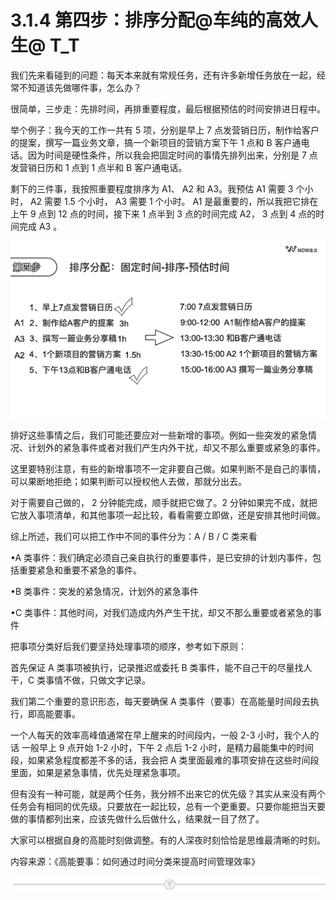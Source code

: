 # 3.1.4 第四步：排序分配@车纯的高效人生@ T_T

我们先来看碰到的问题：每天本来就有常规任务，还有许多新增任务放在一起，经常不知道该先做哪件事，怎么办？

很简单，三步走：先排时间，再排重要程度，最后根据预估的时间安排进日程中。

举个例子：我今天的工作一共有 5 项，分别是早上 7 点发营销日历，制作给客户的提案，撰写一篇业务文章，搞一个新项目的营销方案下午 1 点和 B 客户通电话。因为时间是硬性条件，所以我会把固定时间的事情先排列出来，分别是 7 点发营销日历和 1 点到 1 点半和 B 客户通电话。

剩下的三件事，我按照重要程度排序为 A1、 A2 和 A3。我预估 A1 需要 3 个小时， A2 需要 1.5 个小时， A3 需要 1 个小时。 A1 是最重要的，所以我把它排在上午 9 点到 12 点的时间，接下来 1 点半到 3 点的时间完成 A2， 3 点到 4 点的时间完成 A3 。

![](img/c8ebc43c28689584399fc4b24a07b561.png)

排好这些事情之后，我们可能还要应对一些新增的事项。例如一些突发的紧急情况、计划外的紧急事件或者对我们产生内外干扰，却又不那么重要或紧急的事件。

这里要特别注意，有些的新增事项不一定非要自己做。如果判断不是自己的事情，可以果断地拒绝；如果判断可以授权他人去做，那就分出去。

对于需要自己做的， 2 分钟能完成，顺手就把它做了。2 分钟如果完不成，就把它放入事项清单，和其他事项一起比较，看看需要立即做，还是安排其他时间做。

综上所述，我们可以把工作中不同的事件分为：A / B / C 类来看

•A 类事件：我们确定必须自己亲自执行的重要事件，是已安排的计划内事件，包括重要紧急和重要不紧急的事件。

•B 类事件：突发的紧急情况，计划外的紧急事件

•C 类事件：其他时间，对我们造成内外产生干扰，却又不那么重要或者紧急的事件

把事项分类好后我们要坚持处理事项的顺序，参考如下原则：

首先保证 A 类事项被执行，记录推迟或委托 B 类事件，能不自己干的尽量找人干，C 类事情不做，只做文字记录。

我们第二个重要的意识形态，每天要确保 A 类事件（要事）在高能量时间段去执行，即高能要事。

一个人每天的效率高峰值通常在早上醒来的时间段内，一般 2-3 小时，我个人的话 一般早上 9 点开始 1-2 小时，下午 2 点后 1-2 小时，是精力最能集中的时间段，如果紧急程度都差不多的话，我会把 A 类里面最难的事项安排在这些时间段里面，如果是紧急事情，优先处理紧急事项。

但有没有一种可能，就是两个任务，我分辨不出来它的优先级？其实从来没有两个任务会有相同的优先级。只要放在一起比较，总有一个更重要。只要你能把当天要做的事情都列出来，应该先做什么后做什么，结果就一目了然了。

大家可以根据自身的高能时刻做调整。有的人深夜时刻恰恰是思维最清晰的时刻。

内容来源：《高能要事：如何通过时间分类来提高时间管理效率》

![](img/e573a089fa5c69c53659d55b676d2c92.png)